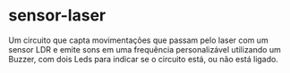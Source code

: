 # sensor-laser
Um circuito que capta movimentações que passam pelo laser com um sensor LDR e emite sons em uma frequência personalizável utilizando um Buzzer, com dois Leds para indicar se o circuito está, ou não está ligado.

